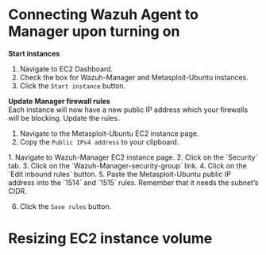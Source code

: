 # Connecting Wazuh Agent to Manager upon turning on

**Start instances**<br>
1. Navigate to EC2 Dashboard. 
2. Check the box for Wazuh-Manager and Metasploit-Ubuntu instances.
3. Click the `Start instance` button. 
<start-instances>


**Update Manager firewall rules**<br>
Each instance will now have a new public IP address which your firewalls will be blocking. Update the rules.

1. Navigate to the Metasploit-Ubuntu EC2 instance page. 
2. Copy the `Public IPv4 address` to your clipboard.
<copy-Metasploit-IP>
1. Navigate to Wazuh-Manager EC2 instance page.
2. Click on the `Security` tab.
3. Click on the `Wazuh-Manager-security-group` link.
<Wazuh-Manager-security-groups>
4. Click on the `Edit inbound rules` button.
<manager-edit-inbound-rules>
5. Paste the Metasploit-Ubuntu public IP address into the `1514` and `1515` rules. Remember that it needs the subnet’s CIDR.

<manager-rules-1514>
<manager-rules-1515>

6. Click the `Save rules` button.




# Resizing EC2 instance volume
